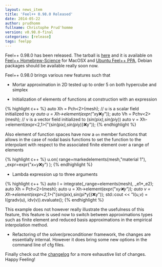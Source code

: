 ```yaml
---
layout: news_item
title: 'Feel++ 0.98.0 Released'
date: 2014-05-22
author: prudhomm
fullname: Christophe Prud'homme
version: v0.98.0-final
categories: [release]
tags: feelpp
---
```


Feel++ 0.98.0 has been released. The tarball is [here](https://github.com/feelpp/feelpp/releases) and it is available on
[Feel++ Homebrew-Science](https://github.com/feelpp/homebrew-science) for
MacOSX and [Ubuntu Feel++ PPA](https://launchpad.net/~feelpp/+archive/ppa),
Debian packages should be available really soon now.

Feel++ 0.98.0 brings various new features such that

 - Mortar approximation in 2D tested up to order 5 on both hypercube and
   simplex

 - Initialization of elements of functions at construction with an expression

{% highlight c++ %}
  auto Xh = Pch<2>(mesh);
  // u is a scalar field initialized to x*y
  auto u = Xh->element(expr("x*y:x:y"));
  auto Vh = Pchv<2>(mesh);
  // v is a vector field initialized to (sin(pi*x),sin(pi*y))
  auto v = Xh->element(expr<2,1>("{sin(pi*x),sin(pi*y)}:x:y"));
{% endhighlight %}

 Also element of function spaces have now a `on` member functions that allows
 in the case of nodal basis functions to set the function to the interpolant
 with respect to the associated finite element over a range of elements

 {% highlight c++ %}
  u.on( range=markedelements(mesh,"material 1"),
       _expr=expr("x+y:x:y") );
 {% endhighlight %}

 - Lambda expression up to three arguments

 {% highlight c++ %}
  auto I = integrate(_range=elements(mesh), _e1*_e2);
  auto Xh = Pch<2>(mesh);
  auto u = Xh->element(expr("x*y:x:y"));
  auto v = Xh->element(expr<2,1>("{sin(pi*x),sin(pi*y)}:x:y"));
  std::cout << "I(u,v) = I(gradv(u), idv(v)).evaluate();
  {% endhighlight %}

  This example does not however really illustrate the usefulness of this
  feature, this feature is used now to switch between approximations types
  such as finite element and reduced basis approximations in the empirical
  interpolation method.

 - Refactoring of the solver/preconditioner framework, the changes are
   essentially internal. However it does bring some new options in the command
   line of cfg files.


Finally check out the [changelog][] for a more
exhaustive list of changes. Happy Feeling!

[changelog]: /docs/develop/ChangeLog.html
